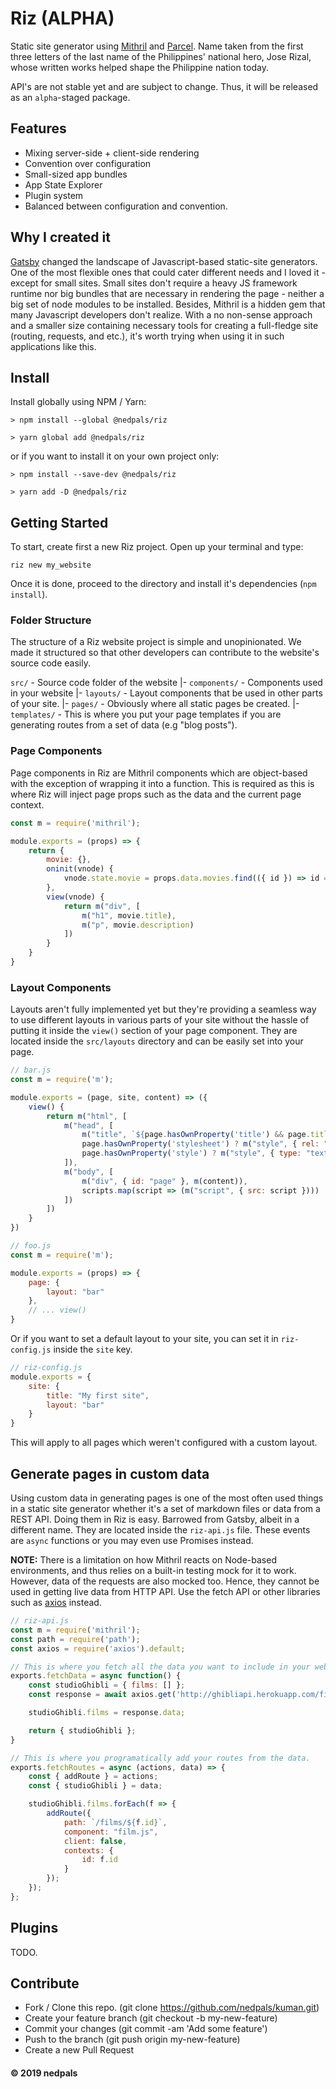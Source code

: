# Riz (ALPHA)
Static site generator using [Mithril](https://mithril.js.org) and [Parcel](https://parceljs.org). Name taken from the first three letters of the last name of the Philippines' national hero, Jose Rizal, whose written works helped shape the Philippine nation today.

API's are not stable yet and are subject to change. Thus, it will be released as an `alpha`-staged package.

## Features
- Mixing server-side + client-side rendering
- Convention over configuration
- Small-sized app bundles
- App State Explorer
- Plugin system
- Balanced between configuration and convention.


## Why I created it
[Gatsby](https://gatsbyjs.org) changed the landscape of Javascript-based static-site generators. One of the most flexible ones that could cater different needs and I loved it - except for small sites. Small sites don't require a heavy JS framework runtime nor big bundles that are necessary in rendering the page - neither a big set of node modules to be installed. Besides, Mithril is a hidden gem that many Javascript developers don't realize. With a no non-sense approach and a smaller size containing necessary tools for creating a full-fledge site (routing, requests, and etc.), it's worth trying when using it in such applications like this.

## Install
Install globally using NPM / Yarn:
```
> npm install --global @nedpals/riz
```

```
> yarn global add @nedpals/riz
```

or if you want to install it on your own project only:
```
> npm install --save-dev @nedpals/riz
```
```
> yarn add -D @nedpals/riz
```

## Getting Started
To start, create first a new Riz project. Open up your terminal and type:
```
riz new my_website
```

Once it is done, proceed to the directory and install it's dependencies (`npm install`).

### Folder Structure
The structure of a Riz website project is simple and unopinionated. We made it structured so that other developers can contribute to the website's source code easily.

`src/` - Source code folder of the website
   |- `components/` - Components used in your website
   |- `layouts/` - Layout components that be used in other parts of your site.
   |- `pages/` - Obviously where all static pages be created.
   |- `templates/` - This is where you put your page templates if you are generating routes from a set of data (e.g "blog posts").

### Page Components
Page components in Riz are Mithril components which are object-based with the exception of wrapping it into a function. This is required as this is where Riz will inject page props such as the data and the current page context.

```javascript
const m = require('mithril');

module.exports = (props) => {
    return {
        movie: {},
        oninit(vnode) {
            vnode.state.movie = props.data.movies.find(({ id }) => id === props.contexts.id);
        },
        view(vnode) {
            return m("div", [
                m("h1", movie.title),
                m("p", movie.description)
            ])
        }
    }
}

```
### Layout Components
Layouts aren't fully implemented yet but they're providing a seamless way to use different layouts in various parts of your site without the hassle of putting it inside the `view()` section of your page component. They are located inside the `src/layouts` directory and can be easily set into your page.

```javascript
// bar.js
const m = require('m');

module.exports = (page, site, content) => ({
    view() {
        return m("html", [
            m("head", [
                m("title", `${page.hasOwnProperty('title') && page.title}${site.hasOwnProperty('title') ? " - " + site.title : ""}`),
                page.hasOwnProperty('stylesheet') ? m("style", { rel: "stylesheet", href: page.stylesheet }) : undefined,
                page.hasOwnProperty('style') ? m("style", { type: "text/css" }, page.style) : undefined
            ]),
            m("body", [
                m("div", { id: "page" }, m(content)),
                scripts.map(script => (m("script", { src: script })))
            ])
        ])
    }
})
```

```javascript
// foo.js
const m = require('m');

module.exports = (props) => {
    page: {
        layout: "bar"
    },
    // ... view()
}
```

Or if you want to set a default layout to your site, you can set it in `riz-config.js` inside the `site` key.

```javascript
// riz-config.js
module.exports = {
    site: {
        title: "My first site",
        layout: "bar"
    }
}
```
This will apply to all pages which weren't configured with a custom layout.

## Generate pages in custom data
Using custom data in generating pages is one of the most often used things in a static site generator whether it's a set of markdown files or data from a REST API. Doing them in Riz is easy. Barrowed from Gatsby, albeit in a different name. They are located inside the `riz-api.js` file. These events are `async` functions or you may even use Promises instead.

**NOTE:** There is a limitation on how Mithril reacts on Node-based environments, and thus relies on a built-in testing mock for it to work. However, data of the requests are also mocked too. Hence, they cannot be used in getting live data from HTTP API. Use the fetch API or other libraries such as [axios](https://github.com/axios/axios) instead.

```javascript
// riz-api.js
const m = require('mithril');
const path = require('path');
const axios = require('axios').default;

// This is where you fetch all the data you want to include in your website.
exports.fetchData = async function() {
    const studioGhibli = { films: [] };
    const response = await axios.get('http://ghibliapi.herokuapp.com/films');

    studioGhibli.films = response.data;

    return { studioGhibli };
}

// This is where you programatically add your routes from the data.
exports.fetchRoutes = async (actions, data) => {
    const { addRoute } = actions;
    const { studioGhibli } = data;

    studioGhibli.films.forEach(f => {
        addRoute({
            path: `/films/${f.id}`,
            component: "film.js",
            client: false,
            contexts: {
                id: f.id
            }
        });
    });
};
```

## Plugins
TODO.

## Contribute
- Fork / Clone this repo. (git clone https://github.com/nedpals/kuman.git)
- Create your feature branch (git checkout -b my-new-feature)
- Commit your changes (git commit -am 'Add some feature')
- Push to the branch (git push origin my-new-feature)
- Create a new Pull Request

#### &copy; 2019 nedpals

